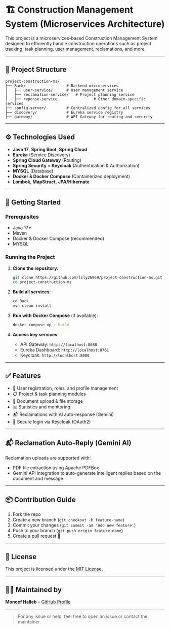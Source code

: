 # 🏗️ Construction Management System (Microservices Architecture)

This project is a microservices-based Construction Management System designed to efficiently handle construction operations such as project tracking, task planning, user management, reclamations, and more.

---

## 📂 Project Structure

```
project-construction-ms/
├── Back/                  # Backend microservices
│   ├── user-service/      # User management service
│   ├── reclamation-service/   # Project planning service
│   ├── reponse-service                # Other domain-specific services
├── config-server/         # Centralized config for all services
├── discovery/             # Eureka service registry
├── gateway/               # API Gateway for routing and security
```

---

## ⚙️ Technologies Used

- **Java 17**, **Spring Boot**, **Spring Cloud**
- **Eureka** (Service Discovery)
- **Spring Cloud Gateway** (Routing)
- **Spring Security + Keycloak** (Authentication & Authorization)
- **MYSQL** (Database)
- **Docker & Docker Compose** (Containerized deployment)
- **Lombok**, **MapStruct**, **JPA/Hibernate**

---

## 🚀 Getting Started

### Prerequisites

- Java 17+
- Maven
- Docker & Docker Compose (recommended)
- MYSQL

### Running the Project

1. **Clone the repository**:

   ```bash
   git clone https://github.com/lily26969/project-construction-ms.git
   cd project-construction-ms
   ```

2. **Build all services**:

   ```bash
   cd Back
   mvn clean install
   ```

3. **Run with Docker Compose** (if available):

   ```bash
   docker-compose up --build
   ```

4. **Access key services**:

   - API Gateway: `http://localhost:8088`
   - Eureka Dashboard: `http://localhost:8761`
   - Keycloak: `http://localhost:8080`

---

## ✅ Features

- 👷 User registration, roles, and profile management
- 📋 Project & task planning modules
- 📁 Document upload & file storage
- 📊 Statistics and monitoring
- 📬 Reclamations with AI auto-response (Gemini)
- 🔐 Secure login via Keycloak (OAuth2)

---

## 📬 Reclamation Auto-Reply (Gemini AI)

Reclamation uploads are supported with:
- PDF file extraction using Apache PDFBox
- Gemini API integration to auto-generate intelligent replies based on the document and message

---

## 📦 Contribution Guide

1. Fork the repo
2. Create a new branch (`git checkout -b feature-name`)
3. Commit your changes (`git commit -am 'Add new feature'`)
4. Push to your branch (`git push origin feature-name`)
5. Create a pull request 🚀

---

## 📄 License

This project is licensed under the [MIT License](LICENSE).

---

## 👩‍💻 Maintained by

**Moncef Halleb** – [GitHub Profile](https://github.com/MoncefHalleb)

---

> For any issue or help, feel free to open an issue or contact the maintainer.
